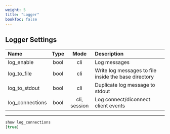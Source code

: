 ```yaml
---
weight: 5
title: "Logger"
bookToc: false
---
```


## Logger Settings

| Name              | Type     | Mode         | Description |
| :---------------- | :------: | :----:       | :---- |
| log_enable        |  bool    | cli          | Log messages |
| log_to_file       |  bool    | cli          | Write log messages to file inside the base directory |
| log_to_stdout     |  bool    | cli          | Duplicate log message to stdout |
| log_connections   |  bool    | cli, session | Log connect/diconnect client events |

---

```SQL
show log_connections
[true]
```
